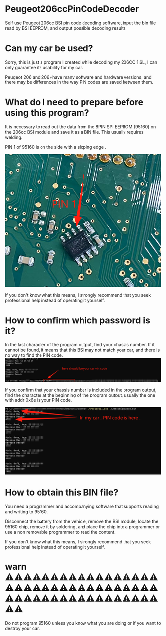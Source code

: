 # Peugeot206ccPinCodeDecoder
Self use Peugeot 206cc BSI pin code decoding software, input the bin file read by BSI EEPROM, and output possible decoding results


# Can my car be used?
Sorry, this is just a program I created while decoding my 206CC 1.6L, I can only guarantee its usability for my car.

Peugeot 206 and 206+have many software and hardware versions, and there may be differences in the way PIN codes are saved between them.


# What do I need to prepare before using this program?
It is necessary to read out the data from the 8PIN SPI EEPROM (95160) on the 206cc BSI module and save it as a BIN file. This usually requires welding.

PIN 1 of 95160 is on the side with a sloping edge .

![alt text](95160PIN1-1.png)


If you don't know what this means, I strongly recommend that you seek professional help instead of operating it yourself.


# How to confirm which password is it?
In the last character of the program output, find your chassis number. If it cannot be found, it means that this BSI may not match your car, and there is no way to find the PIN code.
![alt text](VIN-1.png)

If you confirm that your chassis number is included in the program output, find the character at the beginning of the program output, usually the one with addr 0x6e is your PIN code.

![alt text](PINcode-1.png)

# How to obtain this BIN file?
You need a programmer and accompanying software that supports reading and writing to 95160.

Disconnect the battery from the vehicle, remove the BSI module, locate the 95160 chip, remove it by soldering, and place the chip into a programmer or use a non removable programmer to read the content.

If you don't know what this means, I strongly recommend that you seek professional help instead of operating it yourself.

# warn ⚠⚠⚠⚠⚠⚠⚠⚠⚠⚠⚠⚠⚠⚠⚠⚠⚠⚠⚠⚠⚠⚠⚠⚠⚠⚠⚠⚠⚠⚠⚠⚠⚠⚠⚠⚠⚠⚠⚠⚠⚠⚠⚠⚠⚠⚠⚠⚠⚠⚠⚠⚠⚠
Do not program 95160 unless you know what you are doing or if you want to destroy your car.


